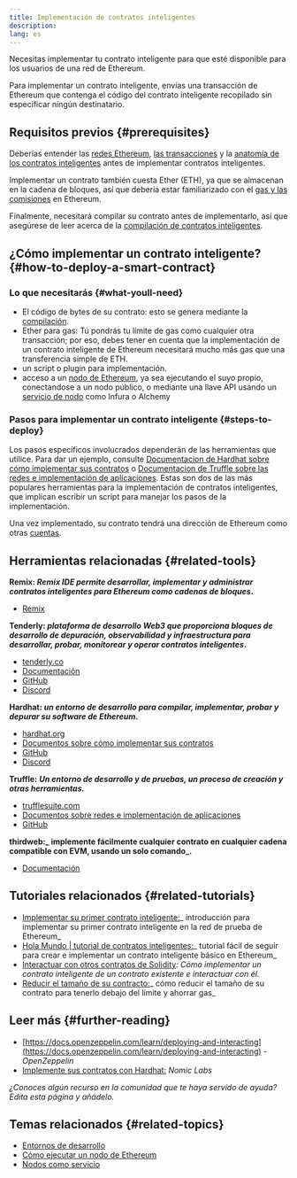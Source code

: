 ```yaml
---
title: Implementación de contratos inteligentes
description:
lang: es
---
```


Necesitas implementar tu contrato inteligente para que esté disponible para los usuarios de una red de Ethereum.

Para implementar un contrato inteligente, envías una transacción de Ethereum que contenga el código del contrato inteligente recopilado sin especificar ningún destinatario.

## Requisitos previos {#prerequisites}

Deberías entender las [redes Ethereum](/developers/docs/networks/), [las transacciones](/developers/docs/transactions/) y la [anatomía de los contratos inteligentes](/developers/docs/smart-contracts/anatomy/) antes de implementar contratos inteligentes.

Implementar un contrato también cuesta Ether (ETH), ya que se almacenan en la cadena de bloques, así que debería estar familiarizado con el [gas y las comisiones](/developers/docs/gas/) en Ethereum.

Finalmente, necesitará compilar su contrato antes de implementarlo, así que asegúrese de leer acerca de la [compilación de contratos inteligentes](/developers/docs/smart-contracts/compiling/).

## ¿Cómo implementar un contrato inteligente? {#how-to-deploy-a-smart-contract}

### Lo que necesitarás {#what-youll-need}

- El código de bytes de su contrato: esto se genera mediante la [compilación](/developers/docs/smart-contracts/compiling/).
- Ether para gas: Tú pondrás tu límite de gas como cualquier otra transacción; por eso, debes tener en cuenta que la implementación de un contrato inteligente de Ethereum necesitará mucho más gas que una transferencia simple de ETH.
- un script o plugin para implementación.
- acceso a un [nodo de Ethereum](/developers/docs/nodes-and-clients/), ya sea ejecutando el suyo propio, conectandose a un nodo público, o mediante una llave API usando un [servicio de nodo](/developers/docs/nodes-and-clients/nodes-as-a-service/) como Infura o Alchemy

### Pasos para implementar un contrato inteligente {#steps-to-deploy}

Los pasos específicos involucrados dependerán de las herramientas que utilice. Para dar un ejemplo, consulte [Documentacion de Hardhat sobre cómo implementar sus contratos](https://hardhat.org/guides/deploying.html) o [Documentacion de Truffle sobre las redes e implementación de aplicaciones](https://www.trufflesuite.com/docs/truffle/advanced/networks-and-app-deployment). Estas son dos de las más populares herramientas para la implementación de contratos inteligentes, que implican escribir un script para manejar los pasos de la implementación.

Una vez implementado, su contrato tendrá una dirección de Ethereum como otras [cuentas](/developers/docs/accounts/).

## Herramientas relacionadas {#related-tools}

**Remix: _Remix IDE permite desarrollar, implementar y administrar contratos inteligentes para Ethereum como cadenas de bloques_.**

- [Remix](https://remix.ethereum.org)

**Tenderly: _plataforma de desarrollo Web3 que proporciona bloques de desarrollo de depuración, observabilidad y infraestructura para desarrollar, probar, monitorear y operar contratos inteligentes_.**

- [tenderly.co](https://tenderly.co/)
- [Documentación](https://docs.tenderly.co/)
- [GitHub](https://github.com/Tenderly)
- [Discord](https://discord.gg/eCWjuvt)

**Hardhat: _un entorno de desarrollo para compilar, implementar, probar y depurar su software de Ethereum_.**

- [hardhat.org](https://hardhat.org/getting-started/)
- [Documentos sobre cómo implementar sus contratos](https://hardhat.org/guides/deploying.html)
- [GitHub](https://github.com/nomiclabs/hardhat)
- [Discord](https://discord.com/invite/TETZs2KK4k)

**Truffle:** **_Un entorno de desarrollo y de pruebas, un proceso de creación y otras herramientas._**

- [trufflesuite.com](https://www.trufflesuite.com/)
- [Documentos sobre redes e implementación de aplicaciones](https://www.trufflesuite.com/docs/truffle/advanced/networks-and-app-deployment)
- [GitHub](https://github.com/trufflesuite/truffle)

**thirdweb:_ implemente fácilmente cualquier contrato en cualquier cadena compatible con EVM, usando un solo comando_.**

- [Documentación](https://portal.thirdweb.com/deploy/)

## Tutoriales relacionados {#related-tutorials}

- [Implementar su primer contrato inteligente:](/developers/tutorials/deploying-your-first-smart-contract/)_ introducción para implementar su primer contrato inteligente en la red de prueba de Ethereum_
- [Hola Mundo | tutorial de contratos inteligentes:](/developers/tutorials/hello-world-smart-contract/)_ tutorial fácil de seguir para crear e implementar un contrato inteligente básico en Ethereum_
- [Interactuar con otros contratos de Solidity](/developers/tutorials/interact-with-other-contracts-from-solidity/)_: Cómo implementar un contrato inteligente de un contrato existente e interactuar con él._
- [Reducir el tamaño de su contracto:](/developers/tutorials/downsizing-contracts-to-fight-the-contract-size-limit/)_ cómo reducir el tamaño de su contrato para tenerlo debajo del límite y ahorrar gas_

## Leer más {#further-reading}

- [https://docs.openzeppelin.com/learn/deploying-and-interacting](https://docs.openzeppelin.com/learn/deploying-and-interacting) - _OpenZeppelin_
- [Implemente sus contratos con Hardhat:](https://hardhat.org/guides/deploying.html) _Nomic Labs_

_¿Conoces algún recurso en la comunidad que te haya servido de ayuda? Edita esta página y añádelo._

## Temas relacionados {#related-topics}

- [Entornos de desarrollo](/developers/docs/frameworks/)
- [Cómo ejecutar un nodo de Ethereum](/developers/docs/nodes-and-clients/run-a-node/)
- [Nodos como servicio](/developers/docs/nodes-and-clients/nodes-as-a-service)

